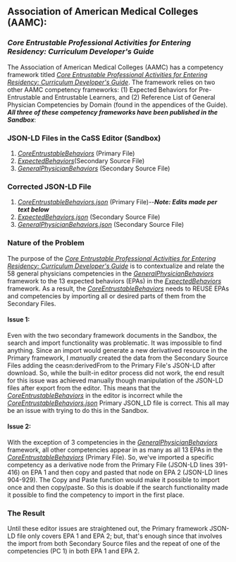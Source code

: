 ## Association of American Medical Colleges (AAMC):
### *Core Entrustable Professional Activities for Entering Residency: Curriculum Developer's Guide*

The Association of American Medical Colleges (AAMC) has a competency framework titled [*Core Entrustable Professional Activities for Entering Residency: Curriculum Developer's Guide*](https://store.aamc.org/downloadable/download/sample/sample_id/63/%20). The framework relies on two other AAMC competency frameworks: (1) Expected Behaviors for Pre-Entrustable and Entrustable Learners, and (2) Reference List of General Physician Competencies by Domain (found in the appendices of the Guide). ***All three of these competency frameworks have been published in the Sandbox***:

### JSON-LD Files in the CaSS Editor (Sandbox)

1. [*CoreEntrustableBehaviors*](https://sandbox.credentialengine.org/publisher/competencies) (Primary File)
2. [*ExpectedBehaviors*](https://sandbox.credentialengine.org/publisher/competencies/?frameworkctid=ce-56493611-b46b-4658-88d4-f80c0427f011)(Secondary Source File)
3. [*GeneralPhysicianBehaviors*](https://sandbox.credentialengine.org/publisher/competencies/?frameworkctid=ce-8c2da966-9c5a-4d65-aa51-f2808ffab550) (Secondary Source File)

### Corrected JSON-LD File

1. [*CoreEntrustableBehaviors.json*](https://github.com/stuartasutton/medbiquitous/blob/main/CoreEntrustableBehaviors.json) (Primary File)--***Note: Edits made per text below***
2. [*ExpectedBehaviors.json*](https://github.com/stuartasutton/medbiquitous/blob/main/ExpectedBehaviors.json) (Secondary Source File)
3. [*GeneralPhysicianBehaviors.json*](https://github.com/stuartasutton/medbiquitous/blob/main/GeneralPhysicianCompetencies.json) (Secondary Source File)

### Nature of the Problem

The purpose of the [*Core Entrustable Professional Activities for Entering Residency: Curriculum Developer's Guide*](https://store.aamc.org/downloadable/download/sample/sample_id/63/%20) is to contextualize and relate the 58 general physicians competencies in the [*GeneralPhysicianBehaviors*](https://sandbox.credentialengine.org/publisher/competencies/?frameworkctid=ce-8c2da966-9c5a-4d65-aa51-f2808ffab550) framework to the 13 expected behaviors (EPAs) in the [*ExpectedBehaviors*](https://sandbox.credentialengine.org/publisher/competencies/?frameworkctid=ce-56493611-b46b-4658-88d4-f80c0427f011) framework.  As a result, the [*CoreEntrustableBehaviors*](https://sandbox.credentialengine.org/publisher/competencies) needs to REUSE EPAs and competencies by importing all or desired parts of them from the Secondary Files. 

#### Issue 1: 

Even with the two secondary framework documents in the Sandbox, the search and import functionality was problematic. It was impossible to find anything. Since an import would generate a new derivatived resource in the Primary framework, I *manually* created the data from the Secondary Source Files adding the ceasn:derivedFrom to the Primary File's JSON-LD after download. So, while the built-in editor process did not work, the end result for this issue was achieved manually though manipulation of the JSON-LD files after export from the editor. This means that the [*CoreEntrustableBehaviors*](https://sandbox.credentialengine.org/publisher/competencies) in the editor is incorrect while the [*CoreEntrustableBehaviors.json*](https://github.com/stuartasutton/medbiquitous/blob/main/CoreEntrustableBehaviors.json) Primary JSON_LD file is correct. This all may be an issue with trying to do this in the Sandbox. 

#### Issue 2: 

With the exception of 3 competencies in the [*GeneralPhysicianBehaviors*](https://sandbox.credentialengine.org/publisher/competencies/?frameworkctid=ce-8c2da966-9c5a-4d65-aa51-f2808ffab550) framework, all other competencies appear in as many as all 13 EPAs in the [*CoreEntrustableBehaviors*](https://sandbox.credentialengine.org/publisher/competencies) (Primary File).  So, we've imported a specific competency as a derivative node from the Primary File (JSON-LD lines 391-416) on EPA 1 and then copy and pasted that node on EPA 2 (JSON-LD lines 904-929). The Copy and Paste function would make it possible to import once and then copy/paste. So this is doable if the search functionality made it possible to find the competency to import in the first place. 

### The Result

Until these editor issues are straightened out, the Primary framework JSON-LD file only covers EPA 1 and EPA 2; but, that's enough since that involves the import from both Secondary Source files and the repeat of one of the competencies (PC 1) in both EPA 1 and EPA 2. 


